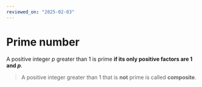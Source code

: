 ```yaml
---
reviewed_on: "2025-02-03"
---
```


# Prime number

A positive integer $p$ greater than $1$ is prime **if its only positive factors are $1$ and $p$**.

> A positive integer greater than $1$ that is **not** prime is called **composite**.
